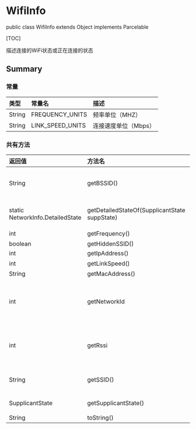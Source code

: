 # WifiInfo

public class WifiInfo extends Object implements Parcelable

[TOC]

描述连接的WiFi状态或正在连接的状态

## Summary

### 常量

|类型|常量名|描述|
|:--|:--|:--|
|String|FREQUENCY_UNITS|频率单位（MHZ）|
|String|LINK_SPEED_UNITS|连接速度单位（Mbps）|

### 共有方法

|返回值|方法名|描述|
|:--|:--|:--|
|String|getBSSID()|返回当前AP的basic service set identifier(BSSID)|
|static NetworkInfo.DetailedState|getDetailedStateOf(SupplicantState suppState)|将请求者状态转换成细粒度的网络连接状态|
|int|getFrequency()|返回当前频率|
|boolean|getHiddenSSID()||
|int|getIpAddress()||
|int|getLinkSpeed()|连接速度|
|String|getMacAddress()||
|int|getNetworkId|每一个网络配置有唯一的ID表示，由请求者使用，用来标识配置信息|
|int|getRssi|返回接受信号强度received signal strength indicator of the current 802.11|
|String|getSSID()|返回该802.11网络的service set identifier(SSID)|
|SupplicantState|getSupplicantState()|返回请求者详细状态信息|
|String|toString()||
